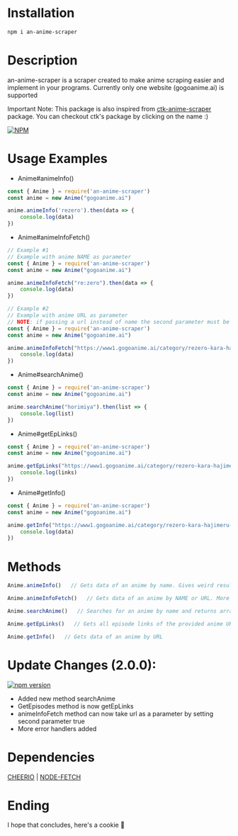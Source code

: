# Installation
```bash
npm i an-anime-scraper
```

# Description
an-anime-scraper is a scraper created to make anime scraping easier and implement in your programs. Currently only one website (gogoanime.ai) is supported

Important Note: This package is also inspired from [ctk-anime-scraper](https://www.npmjs.com/package/ctk-anime-scraper) package. You can checkout ctk's package by clicking on the name :)

[![NPM](https://nodei.co/npm/an-anime-scraper.png)](https://nodei.co/npm/an-anime-scraper/)


# Usage Examples
- Anime#animeInfo()
```javascript
const { Anime } = require('an-anime-scraper')
const anime = new Anime("gogoanime.ai")

anime.animeInfo('rezero').then(data => {
    console.log(data)
})
```


- Anime#animeInfoFetch()
```javascript
// Example #1
// Example with anime NAME as parameter
const { Anime } = require('an-anime-scraper')
const anime = new Anime("gogoanime.ai")

anime.animeInfoFetch("re:zero").then(data => {
    console.log(data)
})
```
```javascript
// Example #2
// Example with anime URL as parameter
// NOTE: if passing a url instead of name the second parameter must be set true. It is set to false by default
const { Anime } = require('an-anime-scraper')
const anime = new Anime("gogoanime.ai")

anime.animeInfoFetch("https://www1.gogoanime.ai/category/rezero-kara-hajimeru-isekai-seikatsu", true).then(data => {
    console.log(data)
})
```


- Anime#searchAnime()
```javascript
const { Anime } = require('an-anime-scraper')
const anime = new Anime("gogoanime.ai")

anime.searchAnime("horimiya").then(list => {
    console.log(list)
})
```


- Anime#getEpLinks()
```javascript
const { Anime } = require('an-anime-scraper')
const anime = new Anime("gogoanime.ai")

anime.getEpLinks("https://www1.gogoanime.ai/category/rezero-kara-hajimeru-isekai-seikatsu").then(links => {
    console.log(links)
})
```


- Anime#getInfo()
```javascript
const { Anime } = require('an-anime-scraper')
const anime = new Anime("gogoanime.ai")

anime.getInfo("https://www1.gogoanime.ai/category/rezero-kara-hajimeru-isekai-seikatsu").then(data => {
    console.log(data)
})
```



# Methods
```javascript
Anime.animeInfo()   // Gets data of an anime by name. Gives weird results idk
```
```javascript
Anime.animeInfoFetch()   // Gets data of an anime by NAME or URL. More preffered but is case-sensitive like in symbols and spaces...  yea!
```
```javascript
Anime.searchAnime()   // Searches for an anime by name and returns array of all anime links, imgs, names and release dates :L
```
```javascript
Anime.getEpLinks()   // Gets all episode links of the provided anime URL
```
```javascript
Anime.getInfo()   // Gets data of an anime by URL
```


# Update Changes (2.0.0):
[![npm version](https://badge.fury.io/js/an-anime-scraper.svg)](https://npmjs.com/package/an-anime-scraper)
- Added new method searchAnime
- GetEpisodes method is now getEpLinks
- animeInfoFetch method can now take url as a parameter by setting second parameter true
- More error handlers added


# Dependencies
[CHEERIO](https://npmjs.com/package/cheerio) | [NODE-FETCH](https://npmjs.com/package/node-fetch)

# Ending
I hope that concludes, here's a cookie 🍪

